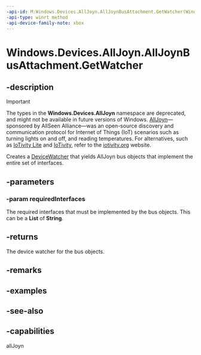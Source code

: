 ```yaml
---
-api-id: M:Windows.Devices.AllJoyn.AllJoynBusAttachment.GetWatcher(Windows.Foundation.Collections.IIterable{System.String})
-api-type: winrt method
-api-device-family-note: xbox
---
```


<!-- Method syntax
public Windows.Devices.Enumeration.DeviceWatcher GetWatcher(Windows.Foundation.Collections.IIterable<System.String> requiredInterfaces)
-->

# Windows.Devices.AllJoyn.AllJoynBusAttachment.GetWatcher

## -description

> [!IMPORTANT]
> The types in the **Windows.Devices.AllJoyn** namespace are deprecated, and might not be available in future versions of Windows. [AllJoyn](https://openconnectivity.org/technology/reference-implementation/alljoyn/)&mdash;sponsored by AllSeen Alliance&mdash;was an open-source discovery and communication protocol for Internet of Things (IoT) scenarios such as turning lights on and off, and reading temperatures. For alternatives, such as [IoTivity Lite](https://github.com/iotivity/iotivity-lite) and [IoTivity](https://github.com/iotivity/iotivity), refer to the [iotivity.org](https://iotivity.org/) website.

Creates a [DeviceWatcher](../windows.devices.enumeration/devicewatcher.md) that yields AllJoyn bus objects that implement the entire set of interfaces.

## -parameters
### -param requiredInterfaces
The required interfaces that must be implemented by the bus objects. This can be a **List** of **String**.

## -returns
The device watcher for the bus objects.

## -remarks

## -examples

## -see-also

## -capabilities
allJoyn
